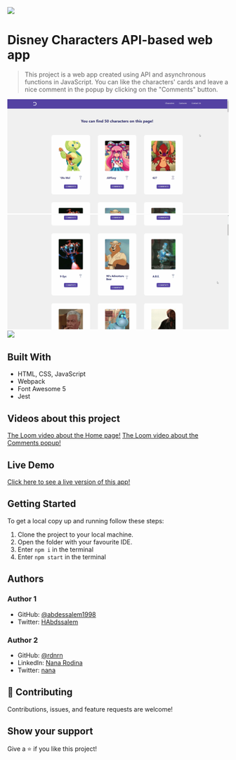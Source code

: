 ![](https://img.shields.io/badge/Microverse-blueviolet)

# Disney Characters API-based web app

> This project is a web app created using API and asynchronous functions in JavaScript. You can like the characters' cards and leave a nice comment in the popup by clicking on the "Comments" button.

<img src="./img/desktop-home.gif" width="800px">
<img src="./img/desktop-popup.gif" width="800px">
<img src="./img/its-changing.gif" width="800px">


## Built With

- HTML, CSS, JavaScript
- Webpack
- Font Awesome 5
- Jest

## Videos about this project

[The Loom video about the Home page!](https://www.loom.com/share/ddb7be7d621d46f88496204d39b0dd9f)
[The Loom video about the Comments popup!](link-will-be-here-soon)

## Live Demo

[Click here to see a live version of this app!](https://abdessalem1998.github.io/Javascript-capstone/dist/)

## Getting Started

To get a local copy up and running follow these steps:

1. Clone the project to your local machine.
2. Open the folder with your favourite IDE.
3. Enter `npm i` in the terminal
4. Enter `npm start` in the terminal

## Authors

### Author 1

- GitHub: [@abdessalem1998](https://https://github.com/abdessalem1998.com/rdnrn)
- Twitter: [HAbdssalem](https://twitter.com/HAbdssalem)

### Author 2

- GitHub: [@rdnrn](https://github.com/rdnrn)
- LinkedIn: [Nana Rodina](https://www.linkedin.com/in/arina-rodina-144612219/?locale=en_US)
- Twitter: [nana](https://twitter.com/rdnrn_nana)

## 🤝 Contributing

Contributions, issues, and feature requests are welcome!

## Show your support

Give a ⭐️ if you like this project!
